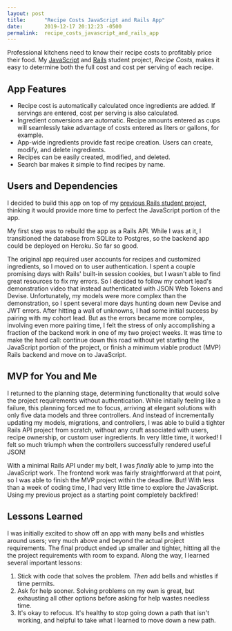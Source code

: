 ```yaml
---
layout: post
title:      "Recipe Costs JavaScript and Rails App"
date:       2019-12-17 20:12:23 -0500
permalink:  recipe_costs_javascript_and_rails_app
---
```



Professional kitchens need to know their recipe costs to profitably price their food. My [JavaScript](https://github.com/aparkening/recipe_costs_frontend) and [Rails](https://github.com/aparkening/recipe_costs_api) student project, _Recipe Costs_, makes it easy to determine both the full cost and cost per serving of each recipe.
 
## App Features
- Recipe cost is automatically calculated once ingredients are added. If servings are entered, cost per serving is also calculated.
- Ingredient conversions are automatic. Recipe amounts entered as cups will seamlessly take advantage of costs entered as liters or gallons, for example.
- App-wide ingredients provide fast recipe creation. Users can create, modify, and delete ingredients.
- Recipes can be easily created, modified, and deleted.
- Search bar makes it simple to find recipes by name.

## Users and Dependencies
I decided to build this app on top of my [previous Rails student project](https://github.com/aparkening/recipe_costs), thinking it would provide more time to perfect the JavaScript portion of the app.

My first step was to rebuild the app as a Rails API. While I was at it, I transitioned the database from SQLite to Postgres, so the backend app could be deployed on Heroku. So far so good.

The original app required user accounts for recipes and customized ingredients, so I moved on to user authentication. I spent a couple promising days with Rails' built-in session cookies, but I wasn't able to find great resources to fix my errors. So I decided to follow my cohort lead's demonstration video that instead authenticated with JSON Web Tokens and Devise. Unfortunately, my models were more complex than the demonstration, so I spent several more days hunting down new Devise and JWT errors. After hitting a wall of unknowns, I had some initial success by pairing with my cohort lead. But as the errors became more complex, involving even more pairing time, I felt the stress of only accomplishing a fraction of the backend work in one of my two project weeks. It was time to make the hard call: continue down this road without yet starting the JavaScript portion of the project, or finish a minimum viable product (MVP) Rails backend and move on to JavaScript.

## MVP for You and Me
I returned to the planning stage, determining functionality that would solve the project requirements without authentication. While initially feeling like a failure, this planning forced me to focus, arriving at elegant solutions with only five data models and three controllers. And instead of incrementally updating my models, migrations, and controllers, I was able to build a tighter Rails API project from scratch, without any cruft associated with users, recipe ownership, or custom user ingredients. In very little time, it worked! I felt so much triumph when the controllers successfully rendered useful JSON! 

With a minimal Rails API under my belt, I was _finally_ able to jump into the JavaScript work. The frontend work was fairly straightforward at that point, so I was able to finish the MVP project within the deadline. But! With less than a week of coding time, I had very little time to explore the JavaScript. Using my previous project as a starting point completely backfired!

## Lessons Learned
I was initially excited to show off an app with many bells and whistles around users; very much above and beyond the actual project requirements. The final product ended up smaller and tighter, hitting all the the project requirements with room to expand. Along the way, I learned several important lessons:
1. Stick with code that solves the problem. _Then_ add bells and whistles if time permits.
2. Ask for help sooner. Solving problems on my own is great, but exhausting all other options before asking for help wastes needless time.
3. It's okay to refocus. It's healthy to stop going down a path that isn't working, and helpful to take what I learned to move down a new path.
